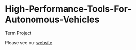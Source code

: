 # High-Performance-Tools-For-Autonomous-Vehicles
Term Project

Please see our [website](https://nishadg246.github.io/High-Performance-Tools-For-Autonomous-Vehicles/)
